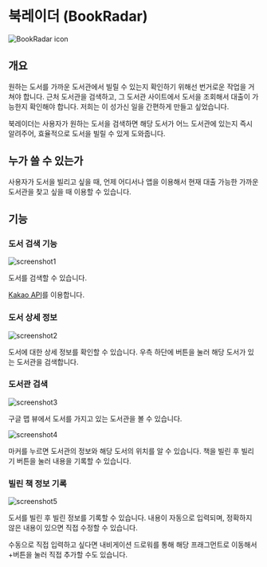 # 북레이더 (BookRadar)

![BookRadar icon](docs/icon.svg)

## 개요

원하는 도서를 가까운 도서관에서 빌릴 수 있는지 확인하기 위해선 번거로운 작업을 거쳐야 합니다. 근처 도서관을 검색하고, 그 도서관 사이트에서 도서을 조회해서 대출이 가능한지 확인해야 합니다. 저희는 이 성가신 일을 간편하게 만들고 싶었습니다.

북레이더는 사용자가 원하는 도서을 검색하면 해당 도서가 어느 도서관에 있는지 즉시 알려주어, 효율적으로 도서을 빌릴 수 있게 도와줍니다.

## 누가 쓸 수 있는가

사용자가 도서을 빌리고 싶을 때, 언제 어디서나 앱을 이용해서 현재 대출 가능한 가까운 도서관을 찾고 싶을 때 이용할 수 있습니다.

## 기능

### 도서 검색 기능

![screenshot1](docs/bookradar1.png)

도서를 검색할 수 있습니다.

[Kakao API](https://developers.kakao.com/docs/latest/ko/daum-search/dev-guide#search-book)를 이용합니다.

### 도서 상세 정보

![screenshot2](docs/bookradar2.png)

도서에 대한 상세 정보를 확인할 수 있습니다. 우측 하단에 버튼을 눌러 해당 도서가 있는 도서관을 검색합니다.

### 도서관 검색

![screenshot3](docs/bookradar3.png)

구글 맵 뷰에서 도서를 가지고 있는 도서관을 볼 수 있습니다.

![screenshot4](docs/bookradar4.png)

마커를 누르면 도서관의 정보와 해당 도서의 위치를 알 수 있습니다. 책을 빌린 후 빌리기 버튼을 눌러 내용을 기록할 수 있습니다.

### 빌린 책 정보 기록

![screenshot5](docs/bookradar5.png)

도서를 빌린 후 빌린 정보를 기록할 수 있습니다. 내용이 자동으로 입력되며, 정확하지 않은 내용이 있으면 직접 수정할 수 있습니다.

수동으로 직접 입력하고 싶다면 내비게이션 드로워를 통해 해당 프래그먼트로 이동해서 +버튼을 눌러 직접 추가할 수도 있습니다.
